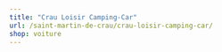 ```yaml
---
title: "Crau Loisir Camping-Car"
url: /saint-martin-de-crau/crau-loisir-camping-car/
shop: voiture
---
```


